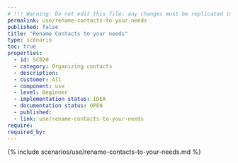 ```yaml
---
# !!! Warning: Do not edit this file; any changes must be replicated in Excel !!!
permalink: use/rename-contacts-to-your-needs
published: false
title: "Rename Contacts to your needs"
type: scenario
toc: true
properties:
  - id: SC020
  - category: Organizing contacts
  - description:
  - customer: All
  - component: use
  - level: Beginner
  - implementation status: IDEA
  - documentation status: OPEN
  - published:
  - link: use/rename-contacts-to-your-needs
require:
required_by:
---
```


{% include scenarios/use/rename-contacts-to-your-needs.md %}
